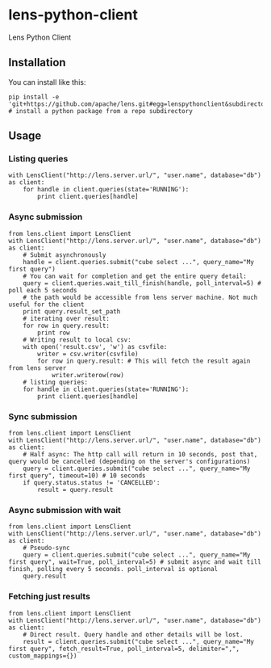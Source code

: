 # lens-python-client
Lens Python Client

## Installation
You can install like this:

    pip install -e 'git+https://github.com/apache/lens.git#egg=lenspythonclient&subdirectory=contrib/clients/python' # install a python package from a repo subdirectory


## Usage

### Listing queries
```
with LensClient("http://lens.server.url/", "user.name", database="db") as client:
    for handle in client.queries(state='RUNNING'):
        print client.queries[handle]
```

### Async submission
``` 
from lens.client import LensClient
with LensClient("http://lens.server.url/", "user.name", database="db") as client:
    # Submit asynchronously
    handle = client.queries.submit("cube select ...", query_name="My first query")
    # You can wait for completion and get the entire query detail:
    query = client.queries.wait_till_finish(handle, poll_interval=5) # poll each 5 seconds
    # the path would be accessible from lens server machine. Not much useful for the client
    print query.result_set_path
    # iterating over result:
    for row in query.result:
        print row
    # Writing result to local csv:
    with open('result.csv', 'w') as csvfile:
        writer = csv.writer(csvfile)
        for row in query.result: # This will fetch the result again from lens server
            writer.writerow(row)
    # listing queries:
    for handle in client.queries(state='RUNNING'):
        print client.queries[handle]
```

### Sync submission
``` 
from lens.client import LensClient
with LensClient("http://lens.server.url/", "user.name", database="db") as client:
    # Half async: The http call will return in 10 seconds, post that, query would be cancelled (depending on the server's configurations)
    query = client.queries.submit("cube select ...", query_name="My first query", timeout=10) # 10 seconds
    if query.status.status != 'CANCELLED':
        result = query.result
```

### Async submission with wait
``` 
from lens.client import LensClient
with LensClient("http://lens.server.url/", "user.name", database="db") as client:
    # Pseudo-sync
    query = client.queries.submit("cube select ...", query_name="My first query", wait=True, poll_interval=5) # submit async and wait till finish, polling every 5 seconds. poll_interval is optional
    query.result
```

### Fetching just results
``` 
from lens.client import LensClient
with LensClient("http://lens.server.url/", "user.name", database="db") as client:
    # Direct result. Query handle and other details will be lost. 
    result = client.queries.submit("cube select ...", query_name="My first query", fetch_result=True, poll_interval=5, delimiter=",", custom_mappings={})
```
